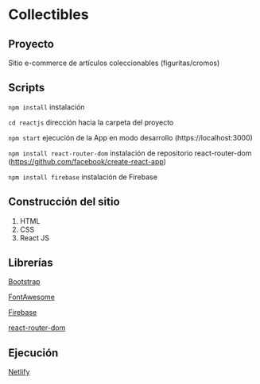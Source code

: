 # Collectibles

## Proyecto

Sitio e-commerce de artículos coleccionables (figuritas/cromos)

## Scripts

`npm install`
instalación

`cd reactjs`
dirección hacia la carpeta del proyecto

`npm start`
ejecución de la App en modo desarrollo (https://localhost:3000)

`npm install react-router-dom`
instalación de repositorio react-router-dom (https://github.com/facebook/create-react-app) 

`npm install firebase`
instalación de Firebase

## Construcción del sitio

1. HTML
2. CSS
3. React JS 

## Librerías

[Bootstrap](https://getbootstrap.com/)

[FontAwesome](https://fontawesome.com/)

[Firebase](https://firebase.google.com/)

[react-router-dom](https://github.com/facebook/create-react-app) 

## Ejecución

[Netlify](https://www.netlify.com/)

